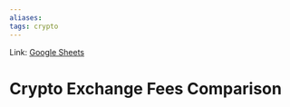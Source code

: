```yaml
---
aliases:
tags: crypto
---
```

Link: [Google Sheets](https://docs.google.com/spreadsheets/d/17KLWleoFkjJ_qURBhOgX_IReis_7ae3ttlOqUEHCVIE/htmlview?fbclid=IwAR1SYbZIS2SrdkkXnv-HEcSxh7ficdoXoAVfioxd54_EJZ6uDX_RRoVDbFw)

# Crypto Exchange Fees Comparison

